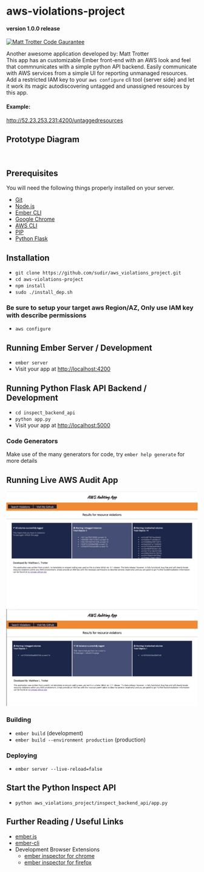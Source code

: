 # aws-violations-project 
#### version 1.0.0 release

[![Matt Trotter Code Gaurantee](https://img.shields.io/badge/Fully%20Tested-v1.0.0-red.svg)]()

Another awesome application developed by: Matt Trotter
<br />This app has an customizable Ember front-end with an AWS look and feel that commnunicates with a simple python API backend.
Easily communicate with AWS services from a simple UI for reporting unmanaged resources.
Add a restricted IAM key to your `aws configure` cli tool {server side} and let it work its magic
autodiscovering untagged and unassigned resources by this app.

#### Example:
http://52.23.253.231:4200/untaggedresources

## Prototype Diagram
<img href="https://github.com/sudir/aws_violations_project/blob/master/aws_auditapp_prototype.png">

## Prerequisites

You will need the following things properly installed on your server.

* [Git](https://git-scm.com/)
* [Node.js](https://nodejs.org/) 
* [Ember CLI](https://ember-cli.com/)
* [Google Chrome](https://google.com/chrome/)
* [AWS CLI](https://ember-cli.com/)
* [PIP](https://pip.pypa.io/en/stable/installing/)
* [Python Flask](https://pypi.python.org/pypi/Flask)

## Installation

* `git clone https://github.com/sudir/aws_violations_project.git`
* `cd aws-violations-project`
* `npm install` 
* `sudo ./install_dep.sh`

### Be sure to setup your target aws Region/AZ, Only use IAM key with describe permissions
* `aws configure` 
 
## Running Ember Server / Development

* `ember server`
* Visit your app at [http://localhost:4200](http://localhost:4200)

## Running Python Flask API Backend / Development

* `cd inspect_backend_api`
* `python app.py`
* Visit your app at [http://localhost:5000](http://localhost:5000)

### Code Generators
Make use of the many generators for code, try `ember help generate` for more details

## Running Live AWS Audit App
<img src="https://github.com/sudir/aws_violations_project/blob/master/screenshot1.png">
<img src="https://github.com/sudir/aws_violations_project/blob/master/screenshot2.png">

### Building

* `ember build` (development)
* `ember build --environment production` (production)

### Deploying
* `ember server --live-reload=false`

## Start the Python Inspect API
* `python aws_violations_project/inspect_backend_api/app.py`

## Further Reading / Useful Links

* [ember.js](https://emberjs.com/)
* [ember-cli](https://ember-cli.com/)
* Development Browser Extensions
  * [ember inspector for chrome](https://chrome.google.com/webstore/detail/ember-inspector/bmdblncegkenkacieihfhpjfppoconhi)
  * [ember inspector for firefox](https://addons.mozilla.org/en-US/firefox/addon/ember-inspector/)
